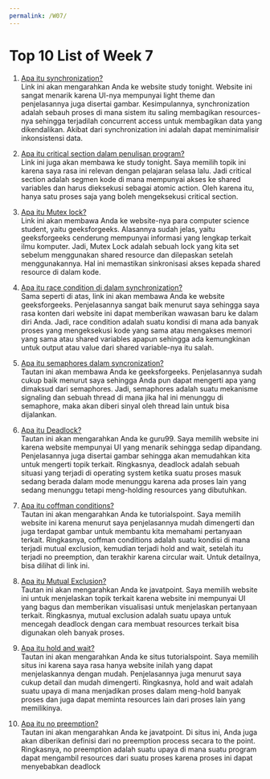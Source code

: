 ```yaml
---
permalink: /W07/
---
```

# Top 10 List of Week 7

1. [Apa itu synchronization?](https://www.studytonight.com/operating-system/process-synchronization#)<br>
Link ini akan mengarahkan Anda ke website study tonight. Website ini sangat menarik karena UI-nya mempunyai light theme dan penjelasannya juga disertai gambar. Kesimpulannya, synchronization adalah sebauh proses di mana sistem itu saling membagikan resources-nya sehingga terjadilah concurrent access untuk membagikan data yang dikendalikan. Akibat dari synchronization ini adalah dapat meminimalisir inkonsistensi data.

2. [Apa itu critical section dalam penulisan program?](https://www.studytonight.com/operating-system/process-synchronization#)<br>
Link ini juga akan membawa ke study tonight. Saya memilih topik ini karena saya rasa ini relevan dengan pelajaran selasa lalu. Jadi critical section adalah segmen kode di mana mempunyai akses ke shared variables dan harus dieksekusi sebagai atomic action. Oleh karena itu, hanya satu proses saja yang boleh mengeksekusi critical section.

3. [Apa itu Mutex lock?](https://www.geeksforgeeks.org/mutex-lock-for-linux-thread-synchronization/)<br>
Link ini akan membawa Anda ke website-nya para computer science student, yaitu geeksforgeeks. Alasannya sudah jelas, yaitu geeksforgeeks cenderung mempunyai informasi yang lengkap terkait ilmu komputer. Jadi, Mutex Lock adalah sebuah lock yang kita set sebelum menggunakan shared resource dan dilepaskan setelah menggunakannya. Hal ini memastikan sinkronisasi akses kepada shared resource di dalam kode.

4. [Apa itu race condition di dalam synchronization?](https://www.geeksforgeeks.org/introduction-of-process-synchronization/)<br>
Sama seperti di atas, link ini akan membawa Anda ke website geeksforgeeks. Penjelasannya sangat baik menurut saya sehingga saya rasa konten dari website ini dapat memberikan wawasan baru ke dalam diri Anda. Jadi, race condition adalah suatu kondisi di mana ada banyak proses yang mengeksekusi kode yang sama atau mengakses memori yang sama atau shared variables apapun sehingga ada kemungkinan untuk output atau value dari shared variable-nya itu salah.

5. [Apa itu semaphores dalam syncronization?](https://www.geeksforgeeks.org/introduction-of-process-synchronization/)<br>
Tautan ini akan membawa Anda ke geeksforgeeks. Penjelasannya sudah cukup baik menurut saya sehingga Anda pun dapat mengerti apa yang dimaksud dari semaphores. Jadi, semaphores adalah suatu mekanisme signaling dan sebuah thread di mana jika hal ini menunggu di semaphore, maka akan diberi sinyal oleh thread lain untuk bisa dijalankan.

6. [Apa itu Deadlock?](https://www.guru99.com/deadlock-in-operating-system.html)<br>
Tautan ini akan mengarahkan Anda ke guru99. Saya memilih website ini karena website mempunyai UI yang menarik sehingga sedap dipandang. Penjelasannya juga disertai gambar sehingga akan memudahkan kita untuk mengerti topik terkait. Ringkasnya, deadlock adalah sebuah situasi yang terjadi di operating system ketika suatu proses masuk sedang berada dalam mode menunggu karena ada proses lain yang sedang menunggu tetapi meng-holding resources yang dibutuhkan.

7. [Apa itu coffman conditions?](https://www.tutorialspoint.com/process-deadlocks-in-operating-system)<br>
Tautan ini akan mengarahkan Anda ke tutorialspoint. Saya memilih website ini karena menurut saya penjelasannya mudah dimengerti dan juga terdapat gambar untuk membantu kita memahami pertanyaan terkait. Ringkasnya, coffman conditions adalah suatu kondisi di mana terjadi mutual exclusion, kemudian terjadi hold and wait, setelah itu terjadi no preemption, dan terakhir karena circular wait. Untuk detailnya, bisa dilihat di link ini. 

8. [Apa itu Mutual Exclusion?](https://www.javatpoint.com/os-deadlock-prevention)<br>
Tautan ini akan mengarahkan Anda ke javatpoint. Saya memilih website ini untuk menjelaskan topik terkait karena website ini mempunyai UI yang bagus dan memberikan visualisasi untuk menjelaskan pertanyaan terkait. Ringkasnya, mutual exclusion adalah suatu upaya untuk mencegah deadlock dengan cara membuat resources terkait bisa digunakan oleh banyak proses. 

9. [Apa itu hold and wait?](https://www.tutorialspoint.com/process-deadlocks-in-operating-system)<br>
Tautan ini akan mengarahkan Anda ke situs tutorialspoint. Saya memilih situs ini karena saya rasa hanya website inilah yang dapat menjelaskannya dengan mudah. Penjelasannya juga menurut saya cukup detail dan mudah dimengerti. Ringkasnya, hold and wait adalah suatu upaya di mana menjadikan proses dalam meng-hold banyak proses dan juga dapat meminta resources lain dari proses lain yang memilikinya. 

10. [Apa itu no preemption?](https://www.javatpoint.com/os-deadlock-prevention)<br>
Tautan ini akan mengarahkan Anda ke javatpoint. Di situs ini, Anda juga akan diberikan definisi dari no preemption process secara to the point. Ringkasnya, no preemption adalah suatu upaya di mana suatu program dapat mengambil resources dari suatu proses karena proses ini dapat menyebabkan deadlock
